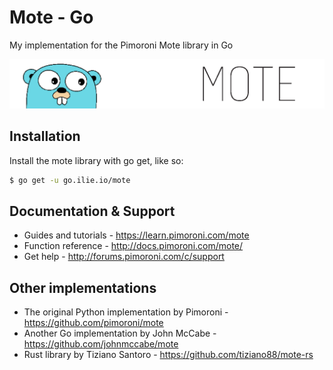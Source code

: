 # Mote - Go

My implementation for the Pimoroni Mote library in Go

![Mote](mote-go-logo.png)

## Installation

Install the mote library with go get, like so:

```bash
$ go get -u go.ilie.io/mote
```

## Documentation & Support

* Guides and tutorials - https://learn.pimoroni.com/mote
* Function reference - http://docs.pimoroni.com/mote/
* Get help - http://forums.pimoroni.com/c/support

## Other implementations

* The original Python implementation by Pimoroni - https://github.com/pimoroni/mote
* Another Go implementation by John McCabe - https://github.com/johnmccabe/mote
* Rust library by Tiziano Santoro - https://github.com/tiziano88/mote-rs
